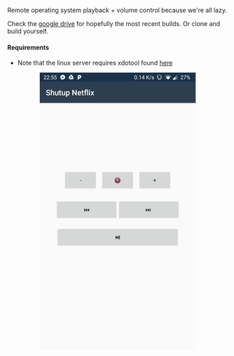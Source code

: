 Remote operating system playback + volume control because we're all lazy. 

Check the [google drive](https://drive.google.com/drive/folders/1-W3xm20OHK0kHNUo1_dTXhDHdLLa_e_Y?usp=sharing) for hopefully the most recent builds. Or clone and build yourself. 

<h4>Requirements</h4>

* Note that the linux server requires xdotool found [here](https://www.semicomplete.com/projects/xdotool/)

<div style="text-align:center"><img src=https://github.com/euandmj/WindowsMedialCtrl/blob/master/Release/build_images/Screenshot_20190803-225534.jpg width="356" height="633">
